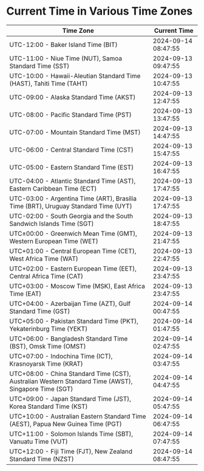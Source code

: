 # Current Time in Various Time Zones

| Time Zone | Current Time |
|-----------|--------------|
| UTC-12:00 - Baker Island Time (BIT) | 2024-09-14 08:47:55 |
| UTC-11:00 - Niue Time (NUT), Samoa Standard Time (SST) | 2024-09-13 09:47:55 |
| UTC-10:00 - Hawaii-Aleutian Standard Time (HAST), Tahiti Time (TAHT) | 2024-09-13 10:47:55 |
| UTC-09:00 - Alaska Standard Time (AKST) | 2024-09-13 12:47:55 |
| UTC-08:00 - Pacific Standard Time (PST) | 2024-09-13 13:47:55 |
| UTC-07:00 - Mountain Standard Time (MST) | 2024-09-13 14:47:55 |
| UTC-06:00 - Central Standard Time (CST) | 2024-09-13 15:47:55 |
| UTC-05:00 - Eastern Standard Time (EST) | 2024-09-13 16:47:55 |
| UTC-04:00 - Atlantic Standard Time (AST), Eastern Caribbean Time (ECT) | 2024-09-13 17:47:55 |
| UTC-03:00 - Argentina Time (ART), Brasília Time (BRT), Uruguay Standard Time (UYT) | 2024-09-13 17:47:55 |
| UTC-02:00 - South Georgia and the South Sandwich Islands Time (SGT) | 2024-09-13 18:47:55 |
| UTC±00:00 - Greenwich Mean Time (GMT), Western European Time (WET) | 2024-09-13 21:47:55 |
| UTC+01:00 - Central European Time (CET), West Africa Time (WAT) | 2024-09-13 22:47:55 |
| UTC+02:00 - Eastern European Time (EET), Central Africa Time (CAT) | 2024-09-13 23:47:55 |
| UTC+03:00 - Moscow Time (MSK), East Africa Time (EAT) | 2024-09-13 23:47:55 |
| UTC+04:00 - Azerbaijan Time (AZT), Gulf Standard Time (GST) | 2024-09-14 00:47:55 |
| UTC+05:00 - Pakistan Standard Time (PKT), Yekaterinburg Time (YEKT) | 2024-09-14 01:47:55 |
| UTC+06:00 - Bangladesh Standard Time (BST), Omsk Time (OMST) | 2024-09-14 02:47:55 |
| UTC+07:00 - Indochina Time (ICT), Krasnoyarsk Time (KRAT) | 2024-09-14 03:47:55 |
| UTC+08:00 - China Standard Time (CST), Australian Western Standard Time (AWST), Singapore Time (SGT) | 2024-09-14 04:47:55 |
| UTC+09:00 - Japan Standard Time (JST), Korea Standard Time (KST) | 2024-09-14 05:47:55 |
| UTC+10:00 - Australian Eastern Standard Time (AEST), Papua New Guinea Time (PGT) | 2024-09-14 06:47:55 |
| UTC+11:00 - Solomon Islands Time (SBT), Vanuatu Time (VUT) | 2024-09-14 07:47:55 |
| UTC+12:00 - Fiji Time (FJT), New Zealand Standard Time (NZST) | 2024-09-14 08:47:55 |
